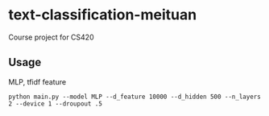 # text-classification-meituan
Course project for CS420


## Usage

MLP, tfidf feature
```
python main.py --model MLP --d_feature 10000 --d_hidden 500 --n_layers 2 --device 1 --droupout .5
```